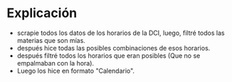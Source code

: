 # Explicación
- scrapie todos los datos de los horarios de la DCI, luego, filtré todos las materias que son mías.
- después hice todas las posibles combinaciones de esos horarios.
- después filtré todos los horarios que eran posibles (Que no se empalmaban con la hora).
- Luego los hice en formato "Calendario".